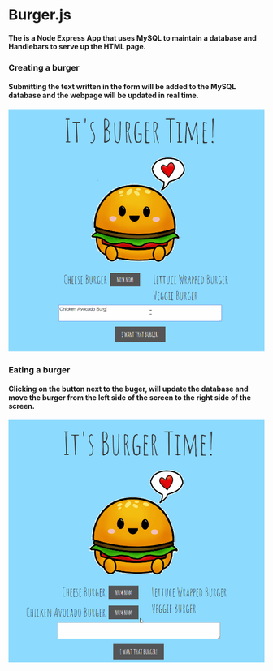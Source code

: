 # Burger.js

#### The is a Node Express App that uses MySQL to maintain a database and Handlebars to serve up the HTML page.

### Creating a burger

#### Submitting the text written in the form will be added to the MySQL database and the webpage will be updated in real time.

![alt text](public/assets/gifs/create.gif "Create")

### Eating a burger

#### Clicking on the button next to the buger, will update the database and move the burger from the left side of the screen to the right side of the screen.

![alt text](public/assets/gifs/devour.gif "Devoured")